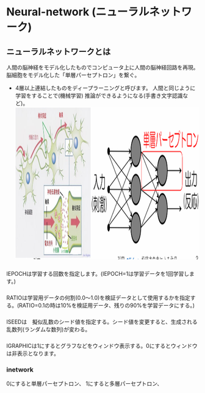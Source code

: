 # Neural-network (ニューラルネットワーク)
## ニューラルネットワークとは
 人間の脳神経をモデル化したものでコンピュータ上に人間の脳神経回路を再現。
 脳細胞をモデル化した「単層パーセプトロン」を繋ぐ。
 * 4層以上連結したものをディープラーニングと呼びます。
 人間と同じように学習をすることで(機械学習)
 推論ができるようになる(手書き文字認識など)。
<img src="p1.png" height="400px" width ="700px">　
### 
 IEPOCHは学習する回数を指定します。(IEPOCH=1は学習データを1回学習します。)
### 
 RATIOは学習用データの何割(0.0〜1.0)を検証データとして使用するかを指定する。(RATIO=0.1の時は10%を検証用データ、残りの90%を学習データにする。)
### 
 ISEEDは　擬似乱数のシード値を指定する。シード値を変更すると、生成される乱数列(ランダムな数列)が変わる。
### 
 IGRAPHICは1にするとグラフなどをウィンドウ表示する。0にするとウィンドウは非表示となります。
### inetwork
 0にすると単層パーセプトロン、
 1にすると多層パーセプトロン、

